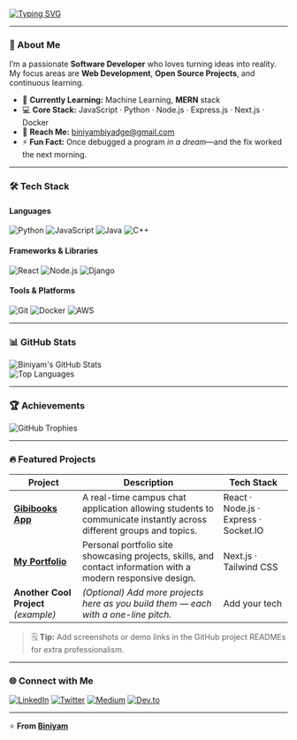 <!-- ✨ Animated Greeting -->
[![Typing SVG](https://readme-typing-svg.demolab.com?font=Fira+Code&weight=600&size=32&pause=1000&color=FFFFFF&center=true&vCenter=true&width=600&lines=Hi+there,+I'm+Biniyam+👋)](https://git.io/typing-svg)

---

### 🚀 About Me
I’m a passionate **Software Developer** who loves turning ideas into reality.  
My focus areas are **Web Development**, **Open Source Projects**, and continuous learning.

- 🌱 **Currently Learning:** Machine Learning, **MERN** stack  
- 💻 **Core Stack:** JavaScript · Python · Node.js · Express.js · Next.js · Docker  
- 📧 **Reach Me:** [biniyambiyadge@gmail.com](mailto:biniyambiyadge@gmail.com)  
- ⚡ **Fun Fact:** Once debugged a program *in a dream*—and the fix worked the next morning.

---

### 🛠️ Tech Stack

#### Languages
![Python](https://img.shields.io/badge/Python-3776AB?logo=python&logoColor=white&style=for-the-badge)
![JavaScript](https://img.shields.io/badge/JavaScript-F7DF1E?logo=javascript&logoColor=black&style=for-the-badge)
![Java](https://img.shields.io/badge/Java-007396?logo=java&logoColor=white&style=for-the-badge)
![C++](https://img.shields.io/badge/C%2B%2B-00599C?logo=c%2B%2B&logoColor=white&style=for-the-badge)

#### Frameworks & Libraries
![React](https://img.shields.io/badge/React-61DAFB?logo=react&logoColor=black&style=for-the-badge)
![Node.js](https://img.shields.io/badge/Node.js-339933?logo=node.js&logoColor=white&style=for-the-badge)
![Django](https://img.shields.io/badge/Django-092E20?logo=django&logoColor=white&style=for-the-badge)

#### Tools & Platforms
![Git](https://img.shields.io/badge/Git-F05032?logo=git&logoColor=white&style=for-the-badge)
![Docker](https://img.shields.io/badge/Docker-2496ED?logo=docker&logoColor=white&style=for-the-badge)
![AWS](https://img.shields.io/badge/AWS-232F3E?logo=amazon-aws&logoColor=white&style=for-the-badge)

---

### 📊 GitHub Stats

![Biniyam's GitHub Stats](https://github-readme-stats.vercel.app/api?username=Binaa10&show_icons=true&theme=radical)  
![Top Languages](https://github-readme-stats.vercel.app/api/top-langs/?username=Binaa10&layout=compact&theme=radical)

---

### 🏆 Achievements

![GitHub Trophies](https://github-profile-trophy.vercel.app/?username=Binaa10&theme=radical&margin-w=15)

---

### 🔥 Featured Projects

| Project | Description | Tech Stack |
|--------|------------|------------|
| **[Gibibooks App](https://github.com/Binaa10/gibibooks-App)** | A real-time campus chat application allowing students to communicate instantly across different groups and topics. | React · Node.js · Express · Socket.IO |
| **[My Portfolio](https://github.com/Binaa10/MyPortfolio)** | Personal portfolio site showcasing projects, skills, and contact information with a modern responsive design. | Next.js · Tailwind CSS |
| **Another Cool Project** *(example)* | *(Optional) Add more projects here as you build them — each with a one-line pitch.* | Add your tech |

> 🗒 **Tip:** Add screenshots or demo links in the GitHub project READMEs for extra professionalism.

---

### 🌐 Connect with Me
[![LinkedIn](https://img.shields.io/badge/LinkedIn-0077B5?logo=linkedin&logoColor=white&style=for-the-badge)](https://www.linkedin.com/in/yourprofile/)
[![Twitter](https://img.shields.io/badge/Twitter-1DA1F2?logo=twitter&logoColor=white&style=for-the-badge)](https://twitter.com/yourhandle)
[![Medium](https://img.shields.io/badge/Medium-12100E?logo=medium&logoColor=white&style=for-the-badge)](https://medium.com/@yourhandle)
[![Dev.to](https://img.shields.io/badge/Dev.to-0A0A0A?logo=dev.to&logoColor=white&style=for-the-badge)](https://dev.to/yourhandle)

---

⭐️ **From [Biniyam](https://github.com/Binaa10)**
